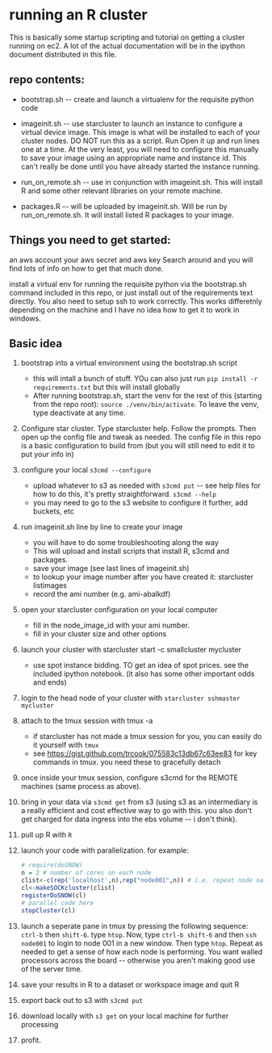 # running an R cluster
This is basically some startup scripting and tutorial on getting a cluster running on ec2. 
A lot of the actual documentation will be in the ipython document distributed in this file.



## repo contents: 
* bootstrap.sh -- create and launch a virtualenv for the requisite python code
* imageinit.sh -- use starcluster to launch an instance to configure a virtual device image. This image is what will be installed to each of your cluster nodes. DO NOT run this as a script. Run Open it up and run lines one at a time. At the very least, you will need to configure this manually to save your image using an appropriate name and instance id. This can't really be done until you have already started the instance running.

* run_on_remote.sh -- use in conjunction with imageinit.sh. This will install R and some other relevant libraries on your remote machine. 
* packages.R -- will be uploaded by imageinit.sh. Will be run by run_on_remote.sh. It will install listed R packages to your image.


## Things you need to get started: 
an aws account
your aws secret and aws key
Search around and you will find lots of info on how to get that much done. 

install a virtual env for running the requisite python via the bootstrap.sh command included in this repo, or just install out of the requirements text directly.
You also need to setup ssh to work correctly. This works differetnly depending on the machine and I have no idea how to get it to work in windows. 


## Basic idea
1. bootstrap into a virtual environment using the bootstrap.sh script
	* this will intall a bunch of stuff. YOu can also just run `pip install -r requirements.txt` but this will install globally
	* After running bootstrap.sh, start the venv for the rest of this (starting from the repo root): `source ./venv/bin/activate`. To leave the venv, type deactivate at any time.
2. Configure star cluster. Type starcluster help. Follow the prompts. Then open up the config file and tweak as needed. The config file in this repo is a basic configuration to build from (but you will still need to edit it to put your info in)
2. configure your local `s3cmd --configure`
	* upload whatever to s3 as needed with `s3cmd put` -- see help files for how to do this, it's pretty straightforward. `s3cmd --help`
	* you may need to go to the s3 website to configure it further, add buckets, etc


3. run imageinit.sh line by line to create your image
	* you will have to do some troubleshooting along the way
	* This will upload and install scripts that install R, s3cmd and packages. 
	* save your image (see last lines of imageinit.sh)
	* to lookup your image number after you have created it: starcluster listimages
	* record the ami number (e.g. ami-abalkdf) 

3. open your starcluster configuration on your local computer
	* fill in the node_image_id with your ami number. 
	* fill in your cluster size and other options

3. launch your cluster with starcluster start -c smallcluster mycluster
	* use spot instance bidding. TO get an idea of spot prices. see the included ipython notebook. (it also has some other important odds and ends)
3. login to the head node of your cluster with `starcluster sshmaster mycluster`
3. attach to the tmux session with tmux -a 
	* if starcluster has not made a tmux session for you, you can easily do it yourself with `tmux` 
	* see https://gist.github.com/trcook/075583c13db67c63ee83 for key commands in tmux. you need these to gracefully detach
3. once inside your tmux session, configure s3cmd for the REMOTE machines (same process as above). 
3. bring in your data via `s3cmd get` from s3 (using s3 as an intermediary is a really efficient and cost effective way to go with this. you also don't get charged for data ingress into the ebs volume -- i don't think). 
3. pull up R with `R`
1. launch your code with parallelization. for example:
	```r
	# require(doSNOW)
	n = 2 # number of cores on each node
	clist<-c(rep('localhost',n),rep("node001",n)) # i.e. repeat node name for the # of cores on each node
	cl<-makeSOCKcluster(clist)
	registerDoSNOW(cl)
	# parallel code here
	stopCluster(cl)

	```
2. launch a seperate pane in tmux by pressing the following sequence: `ctrl-b` then `shift-6`. type `htop`. Now, type `ctrl-b shift-6` and then `ssh node001` to login to node 001 in a new window. Then type `htop`. Repeat as needed to get  a sense of how each node is performing. You want walled processors across the board -- otherwise you aren't making good use of the server time.
3. save your results in R to a dataset or workspace image and quit R
4. export back out to s3 with `s3cmd put`
5. download locally with `s3 get` on your local machine for further processing
6. profit.
